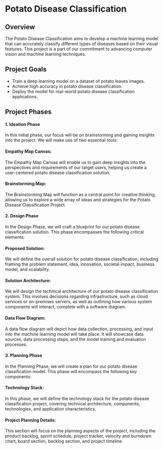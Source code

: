 # Potato Disease Classification

## Overview

The Potato Disease Classification aims to develop a machine learning model that can accurately classify different types of diseases based on their visual features. This project is a part of our commitment to advancing computer vision and machine learning techniques. 

## Project Goals
- Train a deep learning model on a dataset of potato leaves images.
- Achieve high accuracy in potato disease classification.
- Deploy the model for real-world potato disease classification applications.

## Project Phases

#### 1. Ideation Phase

In this initial phase, our focus will be on brainstorming and gaining insights into the project. We will make use of two essential tools:

#### Empathy Map Canvas: 
The Empathy Map Canvas will enable us to gain deep insights into the perspectives and requirements of our target users, helping us create a user-centered potato disease classification solution.

#### Brainstorming Map: 
The Brainstorming Map will function as a central point for creative thinking, allowing us to explore a wide array of ideas and strategies for the Potato Disease Classification Project.

#### 2. Design Phase
In the Design Phase, we will craft a blueprint for our potato disease classification solution. This phase encompasses the following critical elements:

#### Proposed Solution: 
We will define the overall solution for potato disease classification, including framing the problem statement, idea, innovation, societal impact, business model, and scalability.

#### Solution Architecture: 
We will design the technical architecture of our potato disease classification system. This involves decisions regarding infrastructure, such as cloud services or on-premises servers, as well as outlining how various system components will interact, complete with a software diagram.

#### Data Flow Diagram: 
A data flow diagram will depict how data collection, processing, and input into the machine learning model will take place. It will showcase data sources, data processing steps, and the model training and evaluation processes.

#### 3. Planning Phase
In the Planning Phase, we will create a plan for our potato disease classification model. This phase will encompass the following key components:

#### Technology Stack: 
In this phase, we will define the technology stack for the potato disease classification project, covering technical architecture, components, technologies, and application characteristics.

#### Project Planning Details: 
This section will focus on the planning aspects of the project, including the product backlog, sprint schedule, project tracker, velocity and burndown chart, board section, backlog section, and project timeline.
